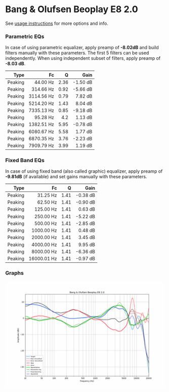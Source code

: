 # Bang & Olufsen Beoplay E8 2.0
See [usage instructions](https://github.com/jaakkopasanen/AutoEq#usage) for more options and info.

### Parametric EQs
In case of using parametric equalizer, apply preamp of **-8.02dB** and build filters manually
with these parameters. The first 5 filters can be used independently.
When using independent subset of filters, apply preamp of **-8.03 dB**.

| Type    | Fc         |    Q | Gain     |
|--------:|-----------:|-----:|---------:|
| Peaking | 44.00 Hz   | 2.36 | -1.50 dB |
| Peaking | 314.66 Hz  | 0.92 | -5.66 dB |
| Peaking | 3114.56 Hz | 0.79 | 7.82 dB  |
| Peaking | 5214.20 Hz | 1.43 | 8.04 dB  |
| Peaking | 7335.13 Hz | 0.85 | -9.18 dB |
| Peaking | 95.28 Hz   | 4.2  | 1.13 dB  |
| Peaking | 1382.51 Hz | 5.95 | -0.78 dB |
| Peaking | 6080.67 Hz | 5.58 | 1.77 dB  |
| Peaking | 6870.35 Hz | 3.76 | -2.23 dB |
| Peaking | 7909.79 Hz | 3.99 | 1.19 dB  |

### Fixed Band EQs
In case of using fixed band (also called graphic) equalizer, apply preamp of **-9.81dB**
(if available) and set gains manually with these parameters.

| Type    | Fc          |    Q | Gain     |
|--------:|------------:|-----:|---------:|
| Peaking | 31.25 Hz    | 1.41 | -0.38 dB |
| Peaking | 62.50 Hz    | 1.41 | -0.90 dB |
| Peaking | 125.00 Hz   | 1.41 | 0.63 dB  |
| Peaking | 250.00 Hz   | 1.41 | -5.22 dB |
| Peaking | 500.00 Hz   | 1.41 | -2.85 dB |
| Peaking | 1000.00 Hz  | 1.41 | 0.48 dB  |
| Peaking | 2000.00 Hz  | 1.41 | 3.45 dB  |
| Peaking | 4000.00 Hz  | 1.41 | 9.95 dB  |
| Peaking | 8000.00 Hz  | 1.41 | -6.36 dB |
| Peaking | 16000.01 Hz | 1.41 | -0.97 dB |

### Graphs
![](./Bang%20&%20Olufsen%20Beoplay%20E8%202.0.png)